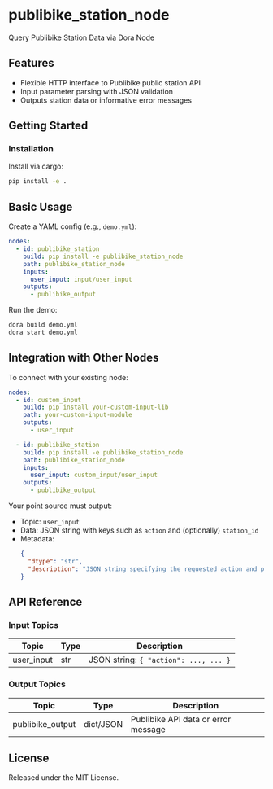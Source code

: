 # publibike_station_node

Query Publibike Station Data via Dora Node

## Features
- Flexible HTTP interface to Publibike public station API
- Input parameter parsing with JSON validation
- Outputs station data or informative error messages

## Getting Started

### Installation
Install via cargo:
```bash
pip install -e .
```

## Basic Usage

Create a YAML config (e.g., `demo.yml`):

```yaml
nodes:
  - id: publibike_station
    build: pip install -e publibike_station_node
    path: publibike_station_node
    inputs:
      user_input: input/user_input
    outputs:
      - publibike_output
```

Run the demo:

```bash
dora build demo.yml
dora start demo.yml
```


## Integration with Other Nodes

To connect with your existing node:

```yaml
nodes:
  - id: custom_input
    build: pip install your-custom-input-lib
    path: your-custom-input-module
    outputs:
      - user_input

  - id: publibike_station
    build: pip install -e publibike_station_node
    path: publibike_station_node
    inputs:
      user_input: custom_input/user_input
    outputs:
      - publibike_output
```

Your point source must output:

* Topic: `user_input`
* Data: JSON string with keys such as `action` and (optionally) `station_id`
* Metadata:
  ```json
  {
    "dtype": "str",
    "description": "JSON string specifying the requested action and parameters"
  }
  ```

## API Reference

### Input Topics

| Topic       | Type  | Description                                 |
| ----------- | ----- | ------------------------------------------- |
| user_input  | str   | JSON string: `{ "action": ..., ... }`      |

### Output Topics

| Topic             | Type         | Description                               |
| ----------------- | ------------ | ----------------------------------------- |
| publibike_output  | dict/JSON    | Publibike API data or error message       |


## License

Released under the MIT License.
